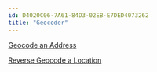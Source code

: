 ```yaml
---
id: D4020C06-7A61-84D3-02EB-E7DED4073262
title: "Geocoder"
---
```


[Geocode an Address](/Recipes/android/os_device_resources/geocoder/geocode_an_address)

 [Reverse Geocode a Location](/Recipes/android/os_device_resources/geocoder/reverse_geocode_a_location)
